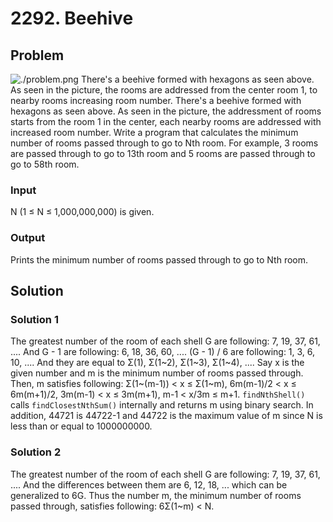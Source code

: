# 2292. Beehive

## Problem
![./problem.png](beehive)
  There's a beehive formed with hexagons as seen above. As seen in the picture, the rooms are addressed from the center room 1, to nearby rooms increasing room number. There's a beehive formed with hexagons as seen above. As seen in the picture, the addressment of rooms starts from the room 1 in the center, each nearby rooms are addressed with increased room number. Write a program that calculates the minimum number of rooms passed through to go to Nth room. For example, 3 rooms are passed through to go to 13th room and 5 rooms are passed through to go to 58th room.

### Input
  N (1 ≤ N ≤ 1,000,000,000) is given.

### Output
  Prints the minimum number of rooms passed through to go to Nth room.

## Solution

### Solution 1
  The greatest number of the room of each shell G are following: 7, 19, 37, 61, .... And G - 1 are following: 6, 18, 36, 60, .... (G - 1) / 6 are following: 1, 3, 6, 10, .... And they are equal to Σ(1), Σ(1~2), Σ(1~3), Σ(1~4), ....
  Say x is the given number and m is the minimum number of rooms passed through. Then, m satisfies following: Σ(1~(m-1)) < x ≤ Σ(1~m), 6m(m-1)/2 < x ≤ 6m(m+1)/2, 3m(m-1) < x ≤ 3m(m+1), m-1 < x/3m ≤ m+1. `findNthShell()` calls `findClosestNthSum()` internally and returns m using binary search.
  In addition, 44721 is 44722-1 and 44722 is the maximum value of m since N is less than or equal to 1000000000.

### Solution 2
  The greatest number of the room of each shell G are following: 7, 19, 37, 61, .... And the differences between them are 6, 12, 18, ... which can be generalized to 6G. Thus the number m, the minimum number of rooms passed through, satisfies following: 6Σ(1~m) < N.

